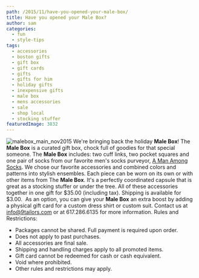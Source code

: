 ```yaml
---
path: /2015/11/have-you-opened-your-male-box/
title: Have you opened your Male Box?
author: sam
categories: 
  - fun
  - style-tips
tags: 
  - accessories
  - boston gifts
  - gift box
  - gift cards
  - gifts
  - gifts for him
  - holiday gifts
  - inexpensive gifts
  - male box
  - mens accessories
  - sale
  - shop local
  - stocking stuffer
featuredImage: 3832
---
```

![malebox_main_nov2015](http://blog.9tailors.com/uploads/malebox_main_nov2015.jpg) We're bringing back the holiday **Male Box**! The **Male Box** is a curated gift box, chock full of goodies for that special someone. The **Male Box** includes: two cuff links, two pocket squares and one pair of socks from our favorite men's socks purveyor, [A Man Among Socks](https://amanamongsocks.com/). We chose our favorite accessories and combined colors and patterns into stylish ensembles. Each piece can be worn on its own or with other items from The **Male Box**. It's a perfectly coordinated capsule that is great as a stocking stuffer or under the tree. All of these accessories together in one gift for $35.00 (including tax). Shipping is available for $3.00.  As an option, you can give your **Male Box** an extra boost by adding a physical gift card for a custom dress shirt or custom suit. Contact us at [info@9tailors.com](mailto:info@9tailors.com) or at 617.286.6135 for more information. Rules and Restrictions:

*   Packages cannot be shared. Full payment is required upon order.
*   Does not apply to past purchases.
*   All accessories are final sale.
*   Shipping and handling charges apply to all promoted items.
*   Gift card cannot be redeemed for cash or cash equivalent.
*   Void where prohibited.
*   Other rules and restrictions may apply.